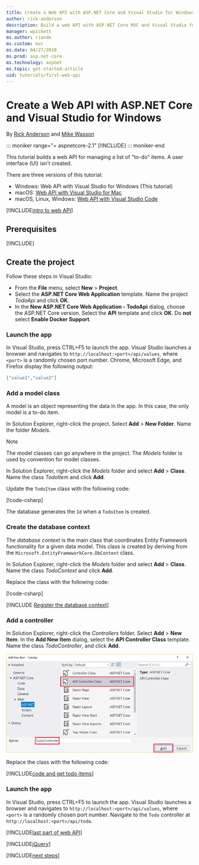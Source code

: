 ```yaml
---
title: Create a Web API with ASP.NET Core and Visual Studio for Windows
author: rick-anderson
description: Build a web API with ASP.NET Core MVC and Visual Studio for Windows
manager: wpickett
ms.author: riande
ms.custom: mvc
ms.date: 04/27/2018
ms.prod: asp.net-core
ms.technology: aspnet
ms.topic: get-started-article
uid: tutorials/first-web-api
---
```

# Create a Web API with ASP.NET Core and Visual Studio for Windows

By [Rick Anderson](https://twitter.com/RickAndMSFT) and [Mike Wasson](https://github.com/mikewasson)

::: moniker range="= aspnetcore-2.1"
[!INCLUDE[](~/includes/2.1.md)]
::: moniker-end

This tutorial builds a web API for managing a list of "to-do" items. A user interface (UI) isn't created.

There are three versions of this tutorial:

* Windows: Web API with Visual Studio for Windows (This tutorial)
* macOS: [Web API with Visual Studio for Mac](xref:tutorials/first-web-api-mac)
* macOS, Linux, Windows: [Web API with Visual Studio Code](xref:tutorials/web-api-vsc)

<!-- WARNING: The code AND images in this doc are used by uid: tutorials/web-api-vsc, tutorials/first-web-api-mac and tutorials/first-web-api. If you change any code/images in this tutorial, update uid: tutorials/web-api-vsc -->

[!INCLUDE[intro to web API](../includes/webApi/intro.md)]

## Prerequisites

[!INCLUDE[](~/includes/net-core-prereqs-windows.md)]

## Create the project

Follow these steps in Visual Studio:

* From the **File** menu, select **New** > **Project**.
* Select the **ASP.NET Core Web Application** template. Name the project *TodoApi* and click **OK**.
* In the **New ASP.NET Core Web Application - TodoApi** dialog, choose the ASP.NET Core version. Select the **API** template and click **OK**. Do **not** select **Enable Docker Support**.

### Launch the app

In Visual Studio, press CTRL+F5 to launch the app. Visual Studio launches a browser and navigates to `http://localhost:<port>/api/values`, where `<port>` is a randomly chosen port number. Chrome, Microsoft Edge, and Firefox display the following output:

```json
["value1","value2"]
```

### Add a model class

A model is an object representing the data in the app. In this case, the only model is a to-do item.

In Solution Explorer, right-click the project. Select **Add** > **New Folder**. Name the folder *Models*.

> [!NOTE]
> The model classes can go anywhere in the project. The *Models* folder is used by convention for model classes.

In Solution Explorer, right-click the *Models* folder and select **Add** > **Class**. Name the class *TodoItem* and click **Add**.

Update the `TodoItem` class with the following code:

[!code-csharp[](first-web-api/samples/2.0/TodoApi/Models/TodoItem.cs)]

The database generates the `Id` when a `TodoItem` is created.

### Create the database context

The *database context* is the main class that coordinates Entity Framework functionality for a given data model. This class is created by deriving from the `Microsoft.EntityFrameworkCore.DbContext` class.

In Solution Explorer, right-click the *Models* folder and select **Add** > **Class**. Name the class *TodoContext* and click **Add**.

Replace the class with the following code:

[!code-csharp[](first-web-api/samples/2.0/TodoApi/Models/TodoContext.cs)]

[!INCLUDE [Register the database context](../includes/webApi/register_dbContext.md)]

### Add a controller

In Solution Explorer, right-click the *Controllers* folder. Select **Add** > **New Item**. In the **Add New Item** dialog, select the **API Controller Class** template. Name the class *TodoController*, and click **Add**.

![Add new Item dialog with controller in search box and web API controller selected](first-web-api/_static/new_controller.png)

Replace the class with the following code:

[!INCLUDE[code and get todo items](../includes/webApi/getTodoItems.md)]

### Launch the app

In Visual Studio, press CTRL+F5 to launch the app. Visual Studio launches a browser and navigates to `http://localhost:<port>/api/values`, where `<port>` is a randomly chosen port number. Navigate to the `Todo` controller at `http://localhost:<port>/api/todo`.

[!INCLUDE[last part of web API](../includes/webApi/end.md)]

[!INCLUDE[jQuery](../includes/webApi/add-jquery.md)]

[!INCLUDE[next steps](../includes/webApi/next.md)]
